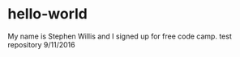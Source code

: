 # hello-world
My name is Stephen Willis and I signed up for free code camp.
test repository 9/11/2016

